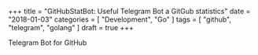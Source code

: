 +++
title = "GitHubStatBot: Useful Telegram Bot a GitGub statistics"
date = "2018-01-03"
categories = [
    "Development",
    "Go"
]
tags = [ 
    "github",
    "telegram",
    "golang"
]
draft = true
+++

Telegram Bot for GitHub